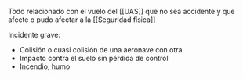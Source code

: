 Todo relacionado con el vuelo del [[UAS]] que no sea accidente y que afecte o pudo afectar a la [[Seguridad física]]

Incidente grave:
 - Colisión o cuasi colisión de una aeronave con otra
 - Impacto contra el suelo sin pérdida de control
 - Incendio, humo